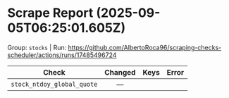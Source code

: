 # Scrape Report (2025-09-05T06:25:01.605Z)

Group: `stocks`  |  Run: https://github.com/AlbertoRoca96/scraping-checks-scheduler/actions/runs/17485496724

| Check | Changed | Keys | Error |
|---|:---:|:--|:--|
| `stock_ntdoy_global_quote` | — |  |  |

